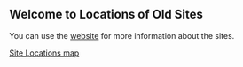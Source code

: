 ## Welcome to Locations of Old Sites

You can use the [website](http://www.atcuganda.ug/en/index.htm) for more information about the sites.

[Site Locations map](https://github.com/AllanKavuma/SiteLocations/blob/master/SitesLocations.html)
